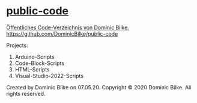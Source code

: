 # <a href="https://github.com/DominicBilke/public-code">public-code</a>
<a href="https://github.com/DominicBilke/public-code">Öffentliches Code-Verzeichnis von Dominic Bilke.<br/>
https://github.com/DominicBilke/public-code</a>

Projects:
1. Arduino-Scripts
2. Code-Block-Scripts
3. HTML-Scripts
4. Visual-Studio-2022-Scripts

Created by Dominic Bilke on 07.05.20.
Copyright © 2020 Dominic Bilke. All rights reserved.

